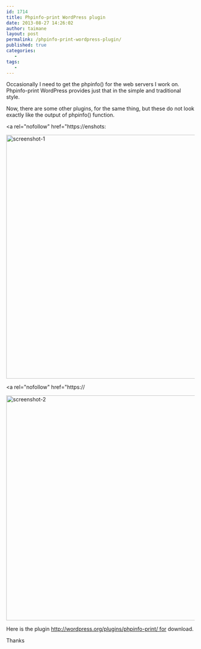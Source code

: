 ```yaml
---
id: 1714
title: Phpinfo-print WordPress plugin
date: 2013-08-27 14:26:02
author: taimane
layout: post
permalink: /phpinfo-print-wordpress-plugin/
published: true
categories:
   -
tags:
   -
---
```

Occasionally I need to get the phpinfo() for the web servers I work on. Phpinfo-print WordPress provides just that in the simple and traditional style.



Now, there are some other plugins, for the same thing, but these do not look exactly like the output of phpinfo() function.



<a rel="nofollow" href="https://enshots:



<a href="https://programming-review.com/wp-content/uploads/2013/08/screenshot-1.png"><img class="alignnone" src="https://programming-review.com/wp-content/uploads/2013/08/screenshot-1.png" alt="screenshot-1" width="725" height="652" /></a>

<a rel="nofollow" href="https://

<a href="https://programming-review.com/wp-content/uploads/2013/08/screenshot-2.png"><img class="alignnone wp-image-1717" src="https://programming-review.com/wp-content/uploads/2013/08/screenshot-2.png" alt="screenshot-2" width="709" height="602" /></a>



Here is the plugin http://wordpress.org/plugins/phpinfo-print/ for download.



Thanks



<a href="https://programming-review.com/wp-content/uploads/2013/08/screenshot-1.png">

</a>



&nbsp;



&nbsp;



&nbsp;



&nbsp;  

